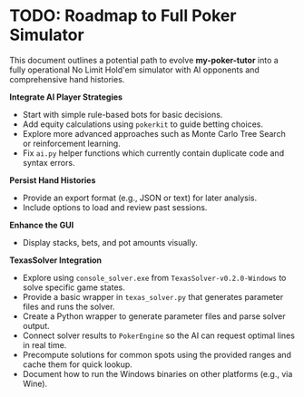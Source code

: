# TODO: Roadmap to Full Poker Simulator

This document outlines a potential path to evolve **my-poker-tutor** into a fully operational No Limit Hold'em simulator with AI opponents and comprehensive hand histories.

**Integrate AI Player Strategies**
   - Start with simple rule-based bots for basic decisions.
   - Add equity calculations using `pokerkit` to guide betting choices.
   - Explore more advanced approaches such as Monte Carlo Tree Search or reinforcement learning.
   - Fix `ai.py` helper functions which currently contain duplicate code and syntax errors.

**Persist Hand Histories**
   - Provide an export format (e.g., JSON or text) for later analysis.
   - Include options to load and review past sessions.

**Enhance the GUI**
   - Display stacks, bets, and pot amounts visually.

**TexasSolver Integration**
   - Explore using `console_solver.exe` from `TexasSolver-v0.2.0-Windows` to solve specific game states.
   - Provide a basic wrapper in `texas_solver.py` that generates parameter files
     and runs the solver.
   - Create a Python wrapper to generate parameter files and parse solver output.
   - Connect solver results to `PokerEngine` so the AI can request optimal lines in real time.
   - Precompute solutions for common spots using the provided ranges and cache them for quick lookup.
   - Document how to run the Windows binaries on other platforms (e.g., via Wine).
